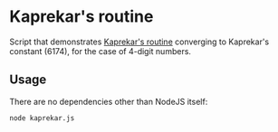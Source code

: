 # Kaprekar's routine

Script that demonstrates [Kaprekar's routine](https://en.wikipedia.org/wiki/Kaprekar%27s_routine)
converging to Kaprekar's constant (6174), for the case of 4-digit numbers.

## Usage

There are no dependencies other than NodeJS itself:

```sh
node kaprekar.js
```
